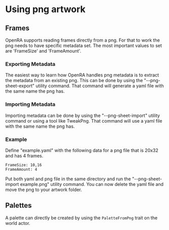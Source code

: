 # Using png artwork

## Frames

OpenRA supports reading frames directly from a png. For that to work the png needs to have specific metadata set. The most important values to set are 'FrameSize' and 'FrameAmount'.

### Exporting Metadata

The easiest way to learn how OpenRA handles png metadata is to extract the metadata from an existing png. This can be done by using the "--png-sheet-export" utility command.
That command will generate a yaml file with the same name the png has.

### Importing Metadata

Importing metadata can be done by using the "--png-sheet-import" utility command or using a tool like TweakPng.
That command will use a yaml file with the same name the png has.

### Example

Define "example.yaml" with the following data for a png file that is 20x32 and has 4 frames.
```
FrameSize: 10,16
FrameAmount: 4
```
Put both yaml and png file in the same directory and run the "--png-sheet-import example.png" utility command. You can now delete the yaml file and move the png to your artwork folder.

## Palettes

A palette can directly be created by using the `PaletteFromPng` trait on the world actor.